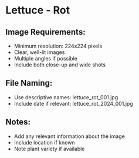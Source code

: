 # Lettuce - Rot

## Image Requirements:
- Minimum resolution: 224x224 pixels
- Clear, well-lit images
- Multiple angles if possible
- Include both close-up and wide shots

## File Naming:
- Use descriptive names: lettuce_rot_001.jpg
- Include date if relevant: lettuce_rot_2024_001.jpg

## Notes:
- Add any relevant information about the image
- Include location if known
- Note plant variety if available
